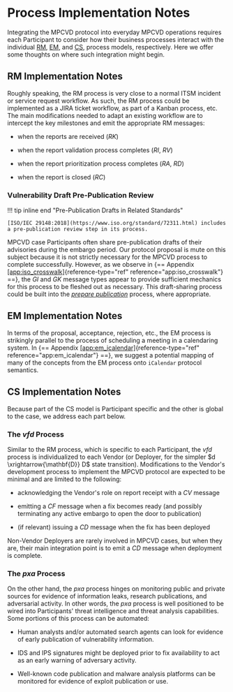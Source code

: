 # Process Implementation Notes

Integrating the MPCVD protocol into everyday MPCVD operations requires each Participant to consider how their business processes
interact with the individual [RM](/topics/process_models/rm/), [EM](/topics/process_models/em/), 
and [CS](/topics/process_models/cs/), process models, respectively.
Here we offer some thoughts on where such integration might begin.

## RM Implementation Notes

Roughly speaking, the RM process is very close to a normal ITSM incident or service request workflow.
As such, the RM process could be implemented as a JIRA ticket workflow, as part of a Kanban process, etc.
The main modifications needed to adapt an existing workflow are to intercept the key milestones and emit the appropriate RM messages:

-   when the reports are received (_RK_)

-   when the report validation process completes (_RI_, _RV_)

-   when the report prioritization process completes (_RA_, _RD_)

-   when the report is closed (_RC_)

### Vulnerability Draft Pre-Publication Review

!!! tip inline end "Pre-Publication Drafts in Related Standards"

    [ISO/IEC 29148:2018](https://www.iso.org/standard/72311.html) includes a pre-publication review step in its process.

MPCVD case Participants often share pre-publication drafts of their advisories during the embargo period.
Our protocol proposal is mute on this subject because it is not strictly necessary for the MPCVD process to complete successfully.
However, as we observe in {== Appendix [\[app:iso_crosswalk\]](#app:iso_crosswalk){reference-type="ref"
reference="app:iso_crosswalk"} ==}, the _GI_ and _GK_ message types appear to provide sufficient mechanics for this 
process to be fleshed out as necessary.
This draft-sharing process could be built into the [*prepare publication*](/topics/behavior_logic/publication_bt/#prepare-publication-behavior) process, where appropriate.

## EM Implementation Notes

In terms of the proposal, acceptance, rejection, etc., the
EM process is
strikingly parallel to the process of scheduling a meeting in a
calendaring system.
In {== Appendix [\[app:em_icalendar\]](#app:em_icalendar){reference-type="ref" reference="app:em_icalendar"} ==},
we suggest a potential mapping of many of the concepts from the EM process onto `iCalendar` protocol semantics.

## CS Implementation Notes

Because part of the CS model is Participant specific and the other is global to the case, we address each part below.

### The _vfd_ Process

Similar to the RM process, which is specific to each Participant, the _vfd_ process is
individualized to each Vendor (or Deployer, for the simpler $d \xrightarrow{\mathbf{D}} D$ state transition).
Modifications to the Vendor's development process to implement the MPCVD protocol are expected to be minimal and are 
limited to the following:

-   acknowledging the Vendor's role on report receipt with a _CV_ message

-   emitting a _CF_ message when a fix becomes ready (and possibly terminating any active embargo to open the door to publication)

-   (if relevant) issuing a _CD_ message when the fix has been deployed

Non-Vendor Deployers are rarely involved in MPCVD cases, but when they are, their main integration point is to emit a 
_CD_ message when deployment is complete.

### The _pxa_ Process

On the other hand, the _pxa_ process hinges on monitoring public and private sources for evidence of information leaks, 
research publications, and adversarial activity.
In other words, the _pxa_ process is well positioned to be wired into Participants' threat intelligence and threat
analysis capabilities. Some portions of this process can be automated:

-   Human analysts and/or automated search agents can look for evidence of early publication of vulnerability information.

-   IDS and IPS signatures might be deployed prior to fix availability to act as an early warning of adversary activity.

-   Well-known code publication and malware analysis platforms can be monitored for evidence of exploit publication or use.
